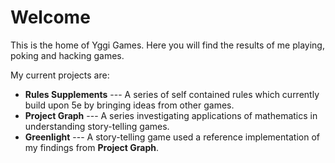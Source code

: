 # Welcome
This is the home of Yggi Games. Here you will find the results of me playing, poking and hacking games.

My current projects are:
* **Rules Supplements** --- A series of self contained rules which currently build upon 5e by bringing ideas from other games.
* **Project Graph** --- A series investigating applications of mathematics in understanding story-telling games.
* **Greenlight** --- A story-telling game used a reference implementation of my findings from **Project Graph**.
